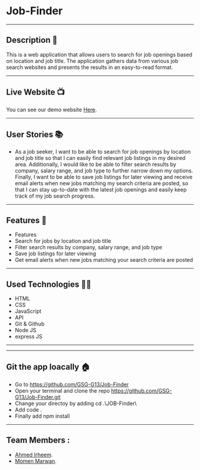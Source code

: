# Job-Finder
---


## Description 📖
This is a web application that allows users to search for job openings based on location and job title. The application gathers data from various job search websites and presents the results in an easy-to-read format.

---



## Live Website 📺


You can see our demo website [Here](https://country-weather.onrender.com/).

---

## User Stories 📚

- As a job seeker, I want to be able to search for job openings by location and job title so that I can easily find relevant job listings in my desired area. Additionally, I would like to be able to filter search results by company, salary range, and job type to further narrow down my options. Finally, I want to be able to save job listings for later viewing and receive email alerts when new jobs matching my search criteria are posted, so that I can stay up-to-date with the latest job openings and easily keep track of my job search progress.

---


## Features 🌟

* Features
* Search for jobs by location and job title
* Filter search results by company, salary range, and job type
* Save job listings for later viewing
* Get email alerts when new jobs matching your search criteria are posted


---


## Used Technologies 👨‍💻

- HTML
- CSS
- JavaScript
- API
- Git & Github
- Node JS
- express JS

---

---

## Git the app loacally 🏠

* Go to https://github.com/GSG-G13/Job-Finder
* Open your terminal and clone the repo https://github.com/GSG-G13/Job-Finder.git
* Change your directoy by adding cd .\JOB-Finder\
* Add code .
* Finally add npm install

---


## Team Members :
- [Ahmed Irheem](https://github.com/ahmedirheem).
- [Momen Marwan](https://github.com/momenmarwan).